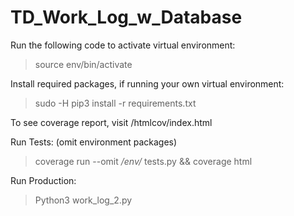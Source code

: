 # TD_Work_Log_w_Database

Run the following code to activate virtual environment:

> source env/bin/activate

Install required packages, if running your own virtual environment:

>  sudo -H pip3 install -r requirements.txt

To see coverage report, visit /htmlcov/index.html

Run Tests: (omit environment packages)

> coverage run --omit */env/* tests.py && coverage html

Run Production:

> Python3 work_log_2.py
